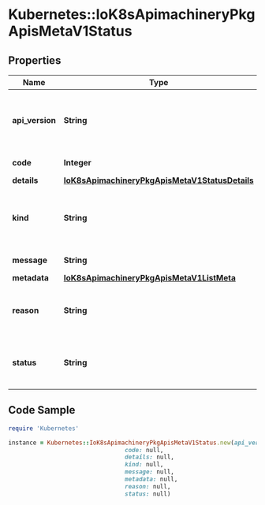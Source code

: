 # Kubernetes::IoK8sApimachineryPkgApisMetaV1Status

## Properties

Name | Type | Description | Notes
------------ | ------------- | ------------- | -------------
**api_version** | **String** | APIVersion defines the versioned schema of this representation of an object. Servers should convert recognized schemas to the latest internal value, and may reject unrecognized values. More info: https://git.k8s.io/community/contributors/devel/sig-architecture/api-conventions.md#resources | [optional] 
**code** | **Integer** | Suggested HTTP return code for this status, 0 if not set. | [optional] 
**details** | [**IoK8sApimachineryPkgApisMetaV1StatusDetails**](IoK8sApimachineryPkgApisMetaV1StatusDetails.md) |  | [optional] 
**kind** | **String** | Kind is a string value representing the REST resource this object represents. Servers may infer this from the endpoint the client submits requests to. Cannot be updated. In CamelCase. More info: https://git.k8s.io/community/contributors/devel/sig-architecture/api-conventions.md#types-kinds | [optional] 
**message** | **String** | A human-readable description of the status of this operation. | [optional] 
**metadata** | [**IoK8sApimachineryPkgApisMetaV1ListMeta**](IoK8sApimachineryPkgApisMetaV1ListMeta.md) |  | [optional] 
**reason** | **String** | A machine-readable description of why this operation is in the \&quot;Failure\&quot; status. If this value is empty there is no information available. A Reason clarifies an HTTP status code but does not override it. | [optional] 
**status** | **String** | Status of the operation. One of: \&quot;Success\&quot; or \&quot;Failure\&quot;. More info: https://git.k8s.io/community/contributors/devel/sig-architecture/api-conventions.md#spec-and-status | [optional] 

## Code Sample

```ruby
require 'Kubernetes'

instance = Kubernetes::IoK8sApimachineryPkgApisMetaV1Status.new(api_version: null,
                                 code: null,
                                 details: null,
                                 kind: null,
                                 message: null,
                                 metadata: null,
                                 reason: null,
                                 status: null)
```


